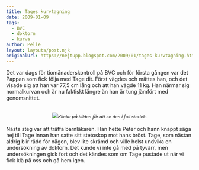 ```yaml
---
title: Tages kurvtagning
date: 2009-01-09
tags: 
  - BVC
  - doktorn
  - kurva	
author: Pelle
layout: layouts/post.njk
originalUrl: https://nejtupp.blogspot.com/2009/01/tages-kurvtagning.html
---
```


Det var dags för tiomånaderskontroll på BVC och för första gången var det Pappan som fick följa med Tage dit. Först vägdes och mättes han, och det visade sig att han var 77,5 cm lång och att han vägde 11 kg. Han närmar sig normalkurvan och är nu faktiskt längre än han är tung jämfört med genomsnittet.<br><br><div style="text-align: center;"><img src="../../../../img/kurva.jpg"><span style="font-size:85%;"><span style="font-style: italic;">Klicka på bilden för att se den i full storlek.</span></span><br></div><br>Nästa steg var att träffa barnläkaren. Han hette Peter och hann knappt säga hej till Tage innan han satte sitt stetoskop mot hans bröst. Tage, som nästan aldrig blir rädd för någon, blev lite skrämd och ville helst undvika en undersökning av doktorn. Det kunde vi inte gå med på tyvärr, men undersökningen gick fort och det kändes som om Tage pustade ut när vi fick klä på oss och gå hem igen.
<!-- no comments on this post -->
